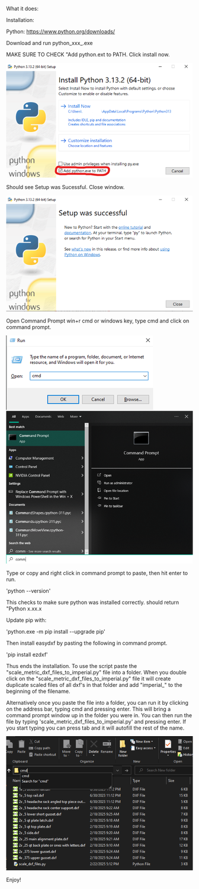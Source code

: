 What it does: 


Installation:

Python: https://www.python.org/downloads/ 

Download and run python_xxx_.exe

MAKE SURE TO CHECK "Add python.ext to PATH.
Click install now.

![install python 1](https://github.com/TimBuildIt/Scale-metric-dxf-files-to-imperial/blob/master/images/install%20python%201.png)

Should see Setup was Sucessful. Close window.

![install python 2](https://github.com/TimBuildIt/Scale-metric-dxf-files-to-imperial/blob/master/images/install%20python%202.png)


Open Command Prompt win+r cmd or windows key, type cmd and click on command prompt.

![cmd win r](https://github.com/TimBuildIt/Scale-metric-dxf-files-to-imperial/blob/master/images/command%20prompt%20win%20r.png)
![cmd win command prompt](https://github.com/TimBuildIt/Scale-metric-dxf-files-to-imperial/blob/master/images/windows%20command%20prompt.png)


Type or copy and right click in command prompt to paste, then hit enter to run. 

'python --version'

This checks to make sure python was installed correctly. should return "Python x.xx.x


Update pip with:

'python.exe -m pip install --upgrade pip'


Then install easydxf by pasting the following in command prompt.

'pip install ezdxf'

Thus ends the installation. To use the script paste the "scale_metric_dxf_files_to_imperial.py" file into a folder. When you double click on the "scale_metric_dxf_files_to_imperial.py" file it will create duplicate scaled files of all dxf's in that folder and add "imperial_" to the beginning of the filename.

Alternatively once you paste the file into a folder, you can run it by clicking on the address bar, typing cmd and pressing enter. This will bring a command prompt window up in the folder you were in. You can then run the file by typing 'scale_metric_dxf_files_to_imperial.py' and pressing enter. If you start typing you can press tab and it will autofill the rest of the name. 

![alt run option](https://github.com/TimBuildIt/Scale-metric-dxf-files-to-imperial/blob/master/images/alternative%20run%20option.png)


Enjoy!



